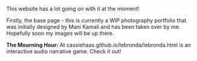 This website has a lot going on with it at the moment!

Firstly, the base page - this is currently a WIP photography portfolio that was initially designed by Mani Kamali and has been taken over by me. Hopefully soon my images will be up there.

**The Mourning Hour:** At cassiehaas.github.io/lebronda/lebronda.html is an interactive audio narrative game. Check it out!
